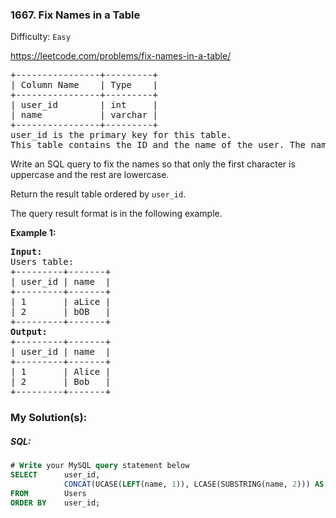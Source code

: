 ### 1667. Fix Names in a Table

Difficulty: `Easy`

https://leetcode.com/problems/fix-names-in-a-table/


<pre>+----------------+---------+
| Column Name    | Type    |
+----------------+---------+
| user_id        | int     |
| name           | varchar |
+----------------+---------+
user_id is the primary key for this table.
This table contains the ID and the name of the user. The name consists of only lowercase and uppercase characters.
</pre>
<p>Write an SQL query to fix the names so that only the first character is uppercase and the rest are lowercase.</p>
<p>Return the result table ordered by <code>user_id</code>.</p>
<p>The query result format is in the following example.</p>
<p><strong class="example">Example 1:</strong></p>
<pre><strong>Input:</strong> 
Users table:
+---------+-------+
| user_id | name  |
+---------+-------+
| 1       | aLice |
| 2       | bOB   |
+---------+-------+
<strong>Output:</strong> 
+---------+-------+
| user_id | name  |
+---------+-------+
| 1       | Alice |
| 2       | Bob   |
+---------+-------+
</pre>

### My Solution(s):

##### SQL:

```sql
# Write your MySQL query statement below
SELECT      user_id, 
            CONCAT(UCASE(LEFT(name, 1)), LCASE(SUBSTRING(name, 2))) AS name
FROM        Users
ORDER BY    user_id;
```
